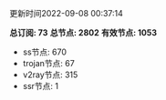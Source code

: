 更新时间2022-09-08 00:37:14

**总订阅: 73**
**总节点: 2802**
**有效节点: 1053**
- ss节点: 670
- trojan节点: 67
- v2ray节点: 315
- ssr节点: 1
